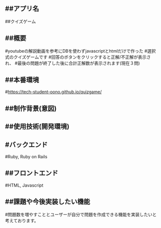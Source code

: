 ##アプリ名
---
##クイズゲーム

##概要
---
#youtubeの解説動画を参考にDBを使わずjavascriptとhtmlだけで作った
#選択式のクイズゲームです
#回答のボタンをクリックすると正解/不正解が表示され、
#最後の問題が終了した後に合計正解数が表示されます(現在３問)

##本番環境
---
#https://tech-student-oono.github.io/quizgame/

##制作背景(意図)
---


##使用技術(開発環境)
---
#バックエンド
---
#Ruby, Ruby on Rails

##フロントエンド
---
#HTML, Javascript

##課題や今後実装したい機能
---
#問題数を増やすこととユーザーが自分で問題を作成できる機能を実装したいと考えております。
